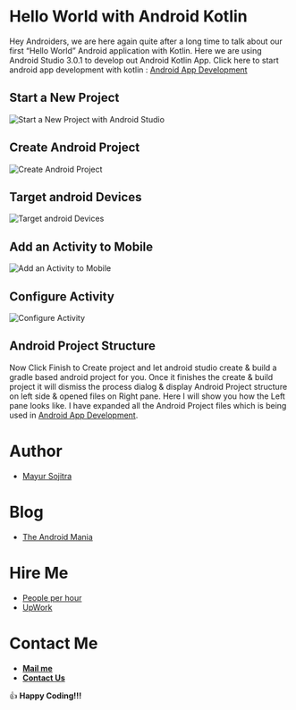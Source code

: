 # Hello World with Android Kotlin

Hey Androiders, we are here again quite after a long time to talk about our first “Hello World” Android application with Kotlin. Here we are using Android Studio 3.0.1 to develop out Android Kotlin App. Click here to start android app development with kotlin : [Android App Development](https://www.theandroid-mania.com/hello-world-with-android-kotlin/)

## Start a New Project

![Start a New Project with Android Studio](https://www.theandroid-mania.com/wp-content/uploads/2018/08/Welcome-To-Android-Studio-Kotlin-The-Android-Mania.jpg)


## Create Android Project

![Create Android Project](https://www.theandroid-mania.com/wp-content/uploads/2018/08/Create-Android-Project-with-Kotlin-The-Android-Mania.jpg)


## Target android Devices

![Target android Devices](https://www.theandroid-mania.com/wp-content/uploads/2018/08/Target-Android-Devices-The-Android-Mania.jpg)


## Add an Activity to Mobile

![Add an Activity to Mobile](https://www.theandroid-mania.com/wp-content/uploads/2018/08/Add-an-Activity-to-Mobile-The-Android-Mania.jpg)


## Configure Activity

![Configure Activity](https://www.theandroid-mania.com/wp-content/uploads/2018/08/Configure-Activity-The-Android-Mania.jpg)


## Android Project Structure

Now Click Finish to Create project and let android studio create & build a gradle based android project for you. Once it finishes the create & build project it will dismiss the process dialog & display Android Project structure on left side & opened files on Right pane. Here I will show you how the Left pane looks like. I have expanded all the Android Project files which is being used in [Android App Development](https://www.theandroid-mania.com/hello-world-with-android-kotlin/).

# Author

- [Mayur Sojitra](https://www.linkedin.com/in/mayursojitra/)

# Blog

- [The Android Mania](https://www.theandroid-mania.com/)

# Hire Me

- [People per hour](http://pph.me/mayursojitra)
- [UpWork](https://www.upwork.com/freelancers/~019d3db2c3f08414b8)

# Contact Me

- [**Mail me**](mailto:hello@murait.com)
- [**Contact Us**](https://www.theandroid-mania.com/contact)

:+1: **Happy Coding!!!**
